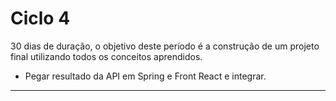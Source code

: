 # Ciclo 4
30 dias de duração, o objetivo deste período é a construção de um projeto final utilizando todos os conceitos aprendidos.
* Pegar resultado da API em Spring e Front React e integrar.
--- 